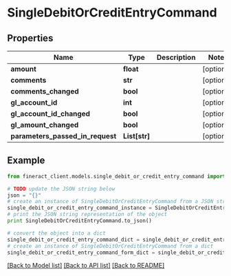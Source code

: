 # SingleDebitOrCreditEntryCommand


## Properties

Name | Type | Description | Notes
------------ | ------------- | ------------- | -------------
**amount** | **float** |  | [optional] 
**comments** | **str** |  | [optional] 
**comments_changed** | **bool** |  | [optional] 
**gl_account_id** | **int** |  | [optional] 
**gl_account_id_changed** | **bool** |  | [optional] 
**gl_amount_changed** | **bool** |  | [optional] 
**parameters_passed_in_request** | **List[str]** |  | [optional] 

## Example

```python
from fineract_client.models.single_debit_or_credit_entry_command import SingleDebitOrCreditEntryCommand

# TODO update the JSON string below
json = "{}"
# create an instance of SingleDebitOrCreditEntryCommand from a JSON string
single_debit_or_credit_entry_command_instance = SingleDebitOrCreditEntryCommand.from_json(json)
# print the JSON string representation of the object
print SingleDebitOrCreditEntryCommand.to_json()

# convert the object into a dict
single_debit_or_credit_entry_command_dict = single_debit_or_credit_entry_command_instance.to_dict()
# create an instance of SingleDebitOrCreditEntryCommand from a dict
single_debit_or_credit_entry_command_form_dict = single_debit_or_credit_entry_command.from_dict(single_debit_or_credit_entry_command_dict)
```
[[Back to Model list]](../README.md#documentation-for-models) [[Back to API list]](../README.md#documentation-for-api-endpoints) [[Back to README]](../README.md)



